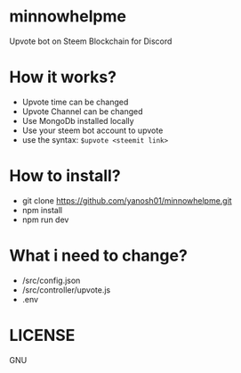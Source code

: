 # minnowhelpme

Upvote bot on Steem Blockchain for Discord

# How it works?

* Upvote time can be changed
* Upvote Channel can be changed
* Use MongoDb installed locally
* Use your steem bot account to upvote
* use the syntax: `$upvote <steemit link>`

# How to install?

* git clone https://github.com/yanosh01/minnowhelpme.git
* npm install
* npm run dev

# What i need to change?

* /src/config.json
* /src/controller/upvote.js
* .env


# LICENSE

GNU
